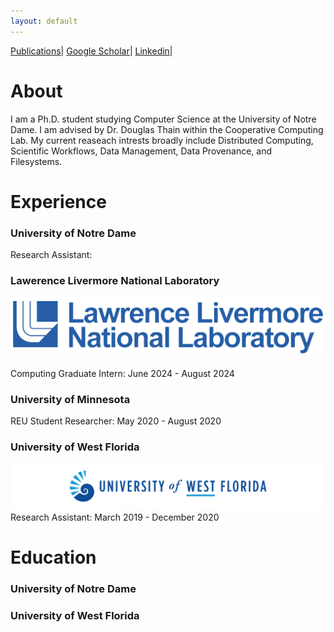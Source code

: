 ```yaml
---
layout: default
---
```


[Publications](./another-page.html)|
[Google Scholar](https://scholar.google.com/citations?user=Zy8_mrwAAAAJ&hl=en)|
[Linkedin](https://www.linkedin.com/in/barry-sly-delgado-486b67134/)|

# About

I am a Ph.D. student studying Computer Science at the University of Notre Dame. I am advised by Dr. Douglas Thain within the Cooperative Computing Lab. My current reaseach intrests broadly include Distributed Computing, Scientific Workflows, Data Management, Data Provenance, and Filesystems.

# Experience




### University of Notre Dame

Research Assistant:

### Lawerence Livermore National Laboratory
![Octocat](/assets/img/llnl.png)

Computing Graduate Intern: June 2024 - August 2024

### University of Minnesota

REU Student Researcher: May 2020 - August 2020

### University of West Florida
![Octocat](/assets/img/UWF_LOGO.png)
Research Assistant: March 2019 - December 2020


# Education 

### University of Notre Dame

### University of West Florida



